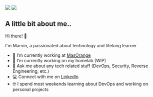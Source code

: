 ![](https://komarev.com/ghpvc/?username=msxdan&color=blue)
![](https://img.shields.io/website?url=https://marvincloud.io)

## A little bit about me..

Hi there! 👋

I'm Marvin, a passionated about technology and lifelong learner

- 🔭 I’m currently working at [MasOrange]
- 🌱 I’m currently working on my homelab (WIP)
- 💬 Ask me about any tech related stuff (DevOps, Security, Reverse Engineering, etc.)
- 💻 Connect with me on [LinkedIn]
- 🤓 I spend most weekends learning about DevOps and working on personal projects

<!-- links -->

[MasOrange]: https://github.com/masmovil
[LinkedIn]: https://www.linkedin.com/in/marvin-noel/
